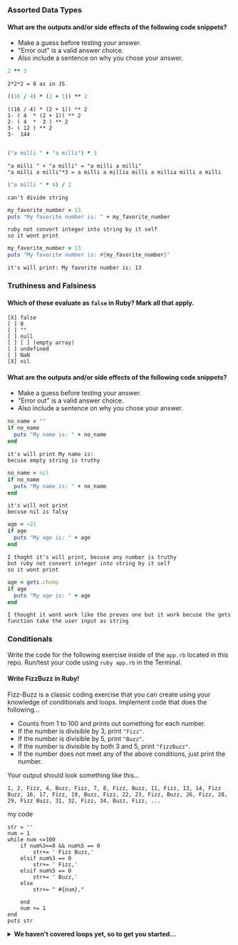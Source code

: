 ### Assorted Data Types

#### What are the outputs and/or side effects of the following code snippets?

* Make a guess before testing your answer.
* "Error out" is a valid answer choice.
* Also include a sentence on why you chose your answer.

```rb
2 ** 3
```
```text
2*2*2 = 8 as in JS
```

```rb
((16 / 4) * (2 + 1)) ** 2
```
```text
((16 / 4) * (2 + 1)) ** 2
1- ( 4  * (2 + 1)) ** 2
2- ( 4  *  3 ) ** 2
3- ( 12 ) ** 2
3-  144


```

```rb
("a milli " + "a milli") * 3
```
```text
"a milli " + "a milli" = "a milli a milli"
"a milli a milli"*3 = a milli a millia milli a millia milli a milli
```

```rb
("a milli " * 4) / 2
```
```text
can't divide string
```

```rb
my_favorite_number = 13
puts "My favorite number is: " + my_favorite_number
```
```text
ruby not convert integer into string by it self
so it wont print
```

```rb
my_favorite_number = 13
puts "My favorite number is: #{my_favorite_number}"
```
```text
it's will print: My favorite number is: 13
```

### Truthiness and Falsiness

#### Which of these evaluate as `false` in Ruby? Mark all that apply.

```text
[X] false
[ ] 0
[ ] ""
[ ] null
[ ] [ ] (empty array)
[ ] undefined
[ ] NaN
[X] nil
```

#### What are the outputs and/or side effects of the following code snippets?

* Make a guess before testing your answer.
* "Error out" is a valid answer choice.
* Also include a sentence on why you chose your answer.

```rb
no_name = ""
if no_name
  puts "My name is: " + no_name
end
```
```text
it's will print My name is: 
becuse empty string is truthy
```

```rb
no_name = nil
if no_name
  puts "My name is: " + no_name
end
```
```text
it's will not print 
becuse nil is falsy
```

```rb
age = -21
if age
  puts "My age is: " + age
end
```
```text
I thoght it's will print, becuse any number is truthy
but ruby not convert integer into string by it self
so it wont print
```

```rb
age = gets.chomp
if age
  puts "My age is: " + age
end
```
```text
I thought it wont work like the preves one but it work becuse the gets function take the user input as string
```

### Conditionals

Write the code for the following exercise inside of the `app.rb` located in this repo. Run/test your code using `ruby app.rb` in the Terminal.

#### Write FizzBuzz in Ruby!

Fizz-Buzz is a classic coding exercise that you can create using your knowledge of conditionals and loops. Implement code that does the following...

* Counts from 1 to 100 and prints out something for each number.
* If the number is divisible by 3, print `"Fizz"`.
* If the number is divisible by 5, print `"Buzz"`.
* If the number is divisible by both 3 and 5, print `"FizzBuzz"`.
* If the number does not meet any of the above conditions, just print the number.

Your output should look something like this...
```
1, 2, Fizz, 4, Buzz, Fizz, 7, 8, Fizz, Buzz, 11, Fizz, 13, 14, Fizz Buzz, 16, 17, Fizz, 19, Buzz, Fizz, 22, 23, Fizz, Buzz, 26, Fizz, 28, 29, Fizz Buzz, 31, 32, Fizz, 34, Buzz, Fizz, ...
```
my code
```
str = ''
num = 1
while num <=100
    if num%3==0 && num%5 == 0
        str+= ' Fizz Buzz,'
    elsif num%3 == 0
        str+= ' Fizz,'
    elsif num%5 == 0
        str+= ' Buzz,'
    else 
        str+= " #{num},"
        
    end
    num += 1
end
puts str
```
<details>
  <summary><strong>We haven't covered loops yet, so to get you started...</strong></summary>

  ```rb
  i = 1
  while i <= 100
    # Your code goes in here.
  end
  ```

</details>
